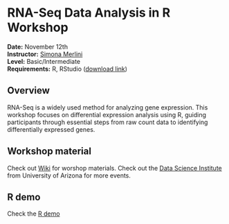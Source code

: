 # RNA-Seq Data Analysis in R Workshop

**Date:** November 12th  
**Instructor:** [Simona Merlini](https://merlinis12.github.io/merlinisimona.github.io/)  
**Level:** Basic/Intermediate  
**Requirements:** R, RStudio ([download link](https://rstudio-education.github.io/hopr/starting.html))  

## Overview
RNA-Seq is a widely used method for analyzing gene expression. This workshop focuses on differential expression analysis using R, guiding participants through essential steps from raw count data to identifying differentially expressed genes. 

## Workshop material
Check out [Wiki](https://github.com/merlinis12/RNA-Seq-Data-Analysis-in-R/wiki) for worshop materials.
Check out the [Data Science Institute](https://datascience.arizona.edu/calendar) from University of Arizona for more events.

## R demo
Check the [R demo](https://merlinis12.github.io/RNA-Seq-Data-Analysis-in-R/dge_demo.html)
